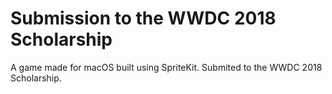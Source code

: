 # Submission to the WWDC 2018 Scholarship

A game made for macOS built using SpriteKit. Submited to the WWDC 2018 Scholarship. 

